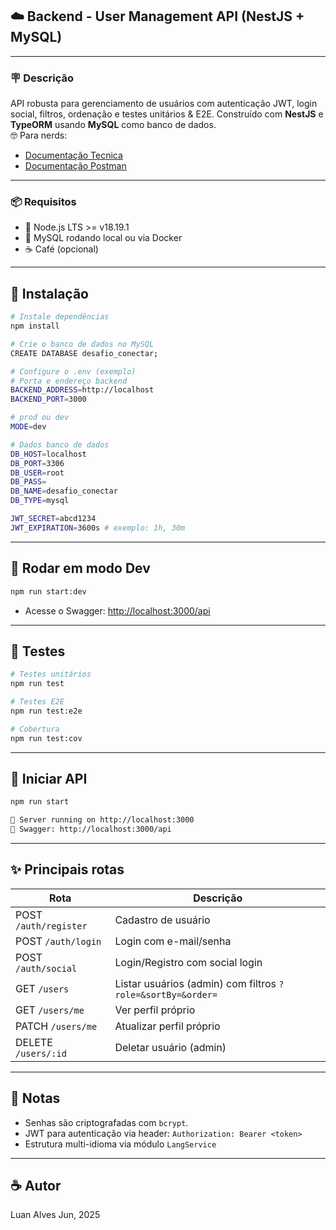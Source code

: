 ## ☁️ Backend - User Management API (NestJS + MySQL)
---

### 🪧 Descrição

API robusta para gerenciamento de usuários com autenticação JWT, login social, filtros, ordenação e testes unitários & E2E. Construído com **NestJS** e **TypeORM** usando **MySQL** como banco de dados.
<br />
🤓 Para nerds:
* [Documentação Tecnica](/backend/docs/)
* [Documentação Postman]()
---

### 📦 Requisitos

* 🔗 Node.js LTS >= v18.19.1
* 🦭 MySQL rodando local ou via Docker
* ☕ Café (opcional)

---

## 🚀 Instalação

```bash
# Instale dependências
npm install

# Crie o banco de dados no MySQL
CREATE DATABASE desafio_conectar;

# Configure o .env (exemplo)
# Porta e endereço backend
BACKEND_ADDRESS=http://localhost
BACKEND_PORT=3000

# prod ou dev
MODE=dev

# Dados banco de dados
DB_HOST=localhost
DB_PORT=3306
DB_USER=root
DB_PASS=
DB_NAME=desafio_conectar
DB_TYPE=mysql

JWT_SECRET=abcd1234
JWT_EXPIRATION=3600s # exemplo: 1h, 30m
```

---

## 🦎 Rodar em modo Dev

```bash
npm run start:dev
```

* Acesse o Swagger: [http://localhost:3000/api](http://localhost:3000/api)

---

## 🦎 Testes

```bash
# Testes unitários
npm run test

# Testes E2E
npm run test:e2e

# Cobertura
npm run test:cov
```

---

## 🎉 Iniciar API

```bash
npm run start
```
```bash
🚀 Server running on http://localhost:3000
📑 Swagger: http://localhost:3000/api
```
---

## ✨ Principais rotas

| Rota                  | Descrição                                                   |
| --------------------- | ----------------------------------------------------------- |
| POST `/auth/register` | Cadastro de usuário                                         |
| POST `/auth/login`    | Login com e-mail/senha                                      |
| POST `/auth/social`   | Login/Registro com social login                             |
| GET `/users`          | Listar usuários (admin) com filtros `?role=&sortBy=&order=` |
| GET `/users/me`       | Ver perfil próprio                                          |
| PATCH `/users/me`     | Atualizar perfil próprio                                    |
| DELETE `/users/:id`   | Deletar usuário (admin)                                     |

---

## 📜 Notas

* Senhas são criptografadas com `bcrypt`.
* JWT para autenticação via header: `Authorization: Bearer <token>`
* Estrutura multi-idioma via módulo `LangService`

---

## ☕ Autor

Luan Alves
Jun, 2025
